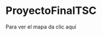 # ProyectoFinalTSC
Para ver el mapa da clic aquí [](https://nefilimzbm.github.io/ProyectoFinalTSC/)

